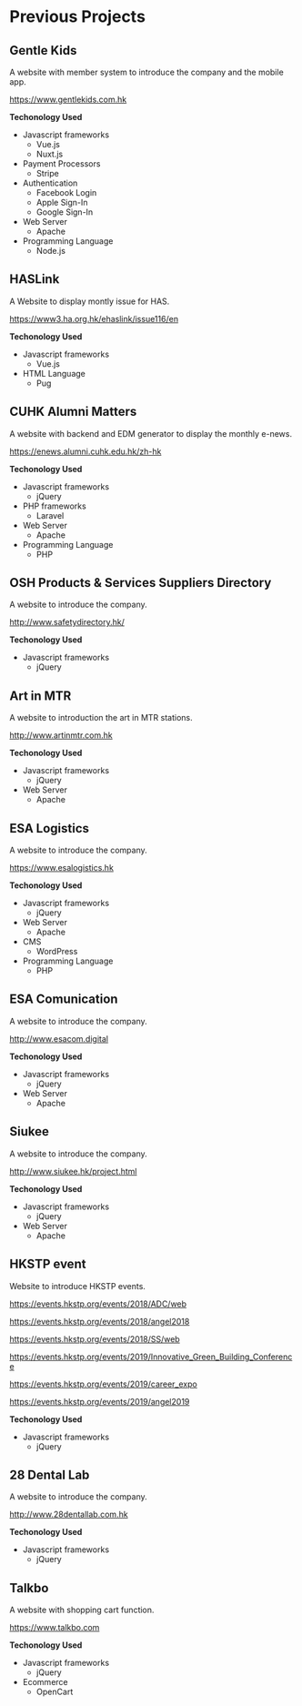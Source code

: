# Previous Projects

## Gentle Kids

A website with member system to introduce the company and the mobile app.

https://www.gentlekids.com.hk

**Techonology Used**
- Javascript frameworks
  - Vue.js
  - Nuxt.js
- Payment Processors
  - Stripe
- Authentication
  - Facebook Login
  - Apple Sign-In
  - Google Sign-In
- Web Server
  - Apache
- Programming Language
  - Node.js

## HASLink

A Website to display montly issue for HAS.

https://www3.ha.org.hk/ehaslink/issue116/en

**Techonology Used**
- Javascript frameworks
  - Vue.js
- HTML Language
  - Pug

## CUHK Alumni Matters

A website with backend and EDM generator to display the monthly e-news.

https://enews.alumni.cuhk.edu.hk/zh-hk

**Techonology Used**
- Javascript frameworks
  - jQuery
- PHP frameworks
  - Laravel
- Web Server
  - Apache
- Programming Language
  - PHP

## OSH Products & Services Suppliers Directory

A website to introduce the company.

http://www.safetydirectory.hk/

**Techonology Used**
- Javascript frameworks
  - jQuery

## Art in MTR

A website to introduction the art in MTR stations.

http://www.artinmtr.com.hk

**Techonology Used**
- Javascript frameworks
  - jQuery
- Web Server
  - Apache

## ESA Logistics

A website to introduce the company.

https://www.esalogistics.hk

**Techonology Used**
- Javascript frameworks
  - jQuery
- Web Server
  - Apache
- CMS
  - WordPress
- Programming Language
  - PHP

## ESA Comunication

A website to introduce the company.

http://www.esacom.digital

**Techonology Used**
- Javascript frameworks
  - jQuery
- Web Server
  - Apache

## Siukee

A website to introduce the company.

http://www.siukee.hk/project.html

**Techonology Used**
- Javascript frameworks
  - jQuery
- Web Server
  - Apache

## HKSTP event

Website to introduce HKSTP events.

https://events.hkstp.org/events/2018/ADC/web

https://events.hkstp.org/events/2018/angel2018

https://events.hkstp.org/events/2018/SS/web

https://events.hkstp.org/events/2019/Innovative_Green_Building_Conference

https://events.hkstp.org/events/2019/career_expo

https://events.hkstp.org/events/2019/angel2019

**Techonology Used**
- Javascript frameworks
  - jQuery

## 28 Dental Lab

A website to introduce the company.

http://www.28dentallab.com.hk

**Techonology Used**
- Javascript frameworks
  - jQuery

## Talkbo

A website with shopping cart function.

https://www.talkbo.com

**Techonology Used**
- Javascript frameworks
  - jQuery
- Ecommerce
  - OpenCart
